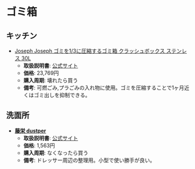 ゴミ箱
====

キッチン
----

- [Joseph Joseph ゴミを1/3に圧縮するゴミ箱 クラッシュボックス ステンレス 30L ](https://www.amazon.co.jp/dp/B071D6F3XF)
  - **取扱説明書**: [公式サイト](https://www.josephjoseph.jp/products/detail.php?product_id=338)
  - **価格**: 23,769円
  - **購入周期**: 壊れたら買う
  - **備考**: 可燃ごみ,プラごみの入れ物に使用。ゴミを圧縮することで1ヶ月近くはゴミ出しを抑制できる。

洗面所
----

- [**藤栄 dustper**](https://www.amazon.co.jp/dp/B0091FVGB2)
  - **取扱説明書**: [公式サイト](https://www.amazon.co.jp/dp/B0091FVGB2)
  - **価格**: 1,563円
  - **購入周期**: なくなったら買う
  - **備考**: ドレッサー周辺の整理用。小型で使い勝手が良い。
